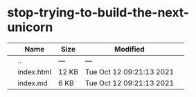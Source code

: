 stop-trying-to-build-the-next-unicorn
=====================================

<table><thead><tr class="header"><th></th><th>Name</th><th>Size</th><th>Modified</th><th></th></tr></thead><tbody><tr class="odd"><td></td><td><span class="goup">..</span></td><td>—</td><td>—</td><td></td></tr><tr class="even"><td></td><td><span class="name">index.html</span></td><td>12 KB</td><td>Tue Oct 12 09:21:13 2021</td><td></td></tr><tr class="odd"><td></td><td><span class="name">index.md</span></td><td>6 KB</td><td>Tue Oct 12 09:21:13 2021</td><td></td></tr></tbody></table>
